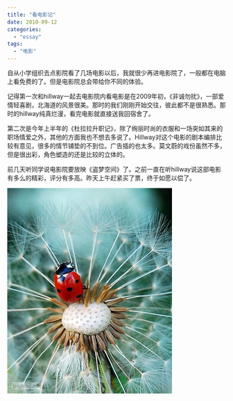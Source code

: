 ```yaml
---
title: "看电影记"
date: 2010-09-12
categories: 
  - "essay"
tags: 
  - "电影"
---
```


自从小学组织去点影院看了几场电影以后，我就很少再进电影院了，一般都在电脑上看免费的了。但是电影院总会带给你不同的体验。

记得第一次和hillway一起去电影院内看电影是在2009年初，《非诚勿扰》，一部爱情轻喜剧，北海道的风景很美。那时的我们刚刚开始交往，彼此都不是很熟悉。那时的hillway纯真烂漫，看完电影就直接送我回宿舍了。

第二次是今年上半年的《杜拉拉升职记》，除了绚丽时尚的衣服和一场突如其来的职场情爱之外，其他的方面我也不想去多说了。Hillway对这个电影的剧本编排比较有意见，很多的情节铺垫的不到位。广告插的也太多。莫文蔚的戏份虽然不多，但是很出彩，角色塑造的还是比较的立体的。

前几天听同学说电影院要放映《盗梦空间》了。之前一直在听hillway说这部电影有多么的精彩，评分有多高。昨天上午赶紧买了票，终于如愿以偿了。

![文章配图](images/5653325418_cafb2b92ed_z.jpg)
